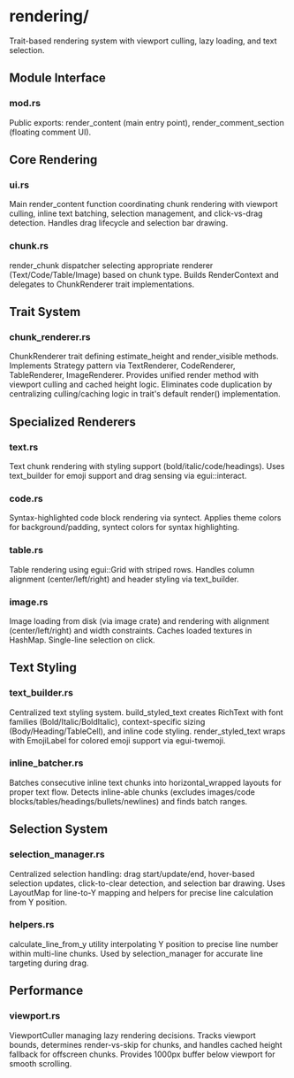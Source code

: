 # rendering/

Trait-based rendering system with viewport culling, lazy loading, and text selection.

## Module Interface

### **mod.rs**
Public exports: render_content (main entry point), render_comment_section (floating comment UI).

## Core Rendering

### **ui.rs**
Main render_content function coordinating chunk rendering with viewport culling, inline text batching, selection management, and click-vs-drag detection. Handles drag lifecycle and selection bar drawing.

### **chunk.rs**
render_chunk dispatcher selecting appropriate renderer (Text/Code/Table/Image) based on chunk type. Builds RenderContext and delegates to ChunkRenderer trait implementations.

## Trait System

### **chunk_renderer.rs**
ChunkRenderer trait defining estimate_height and render_visible methods. Implements Strategy pattern via TextRenderer, CodeRenderer, TableRenderer, ImageRenderer. Provides unified render method with viewport culling and cached height logic. Eliminates code duplication by centralizing culling/caching logic in trait's default render() implementation.

## Specialized Renderers

### **text.rs**
Text chunk rendering with styling support (bold/italic/code/headings). Uses text_builder for emoji support and drag sensing via egui::interact.

### **code.rs**
Syntax-highlighted code block rendering via syntect. Applies theme colors for background/padding, syntect colors for syntax highlighting.

### **table.rs**
Table rendering using egui::Grid with striped rows. Handles column alignment (center/left/right) and header styling via text_builder.

### **image.rs**
Image loading from disk (via image crate) and rendering with alignment (center/left/right) and width constraints. Caches loaded textures in HashMap. Single-line selection on click.

## Text Styling

### **text_builder.rs**
Centralized text styling system. build_styled_text creates RichText with font families (Bold/Italic/BoldItalic), context-specific sizing (Body/Heading/TableCell), and inline code styling. render_styled_text wraps with EmojiLabel for colored emoji support via egui-twemoji.

### **inline_batcher.rs**
Batches consecutive inline text chunks into horizontal_wrapped layouts for proper text flow. Detects inline-able chunks (excludes images/code blocks/tables/headings/bullets/newlines) and finds batch ranges.

## Selection System

### **selection_manager.rs**
Centralized selection handling: drag start/update/end, hover-based selection updates, click-to-clear detection, and selection bar drawing. Uses LayoutMap for line-to-Y mapping and helpers for precise line calculation from Y position.

### **helpers.rs**
calculate_line_from_y utility interpolating Y position to precise line number within multi-line chunks. Used by selection_manager for accurate line targeting during drag.

## Performance

### **viewport.rs**
ViewportCuller managing lazy rendering decisions. Tracks viewport bounds, determines render-vs-skip for chunks, and handles cached height fallback for offscreen chunks. Provides 1000px buffer below viewport for smooth scrolling.
